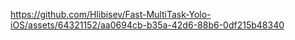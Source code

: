 

https://github.com/Hlibisev/Fast-MultiTask-Yolo-iOS/assets/64321152/aa0694cb-b35a-42d6-88b6-0df215b48340

